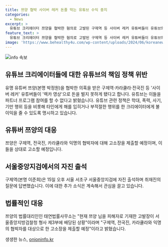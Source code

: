```yaml
---
title: 쯔양 협박 사이버 레커 돈줄 막는 유튜브 수익 중지
categories:
  - News
excerpt: >
  유튜브 크리에이터 쯔양을 협박한 혐의로 고발된 구제역 등 사이버 레커 유튜버들이 유튜브의 책임 정책을 위반하여 수익을 얻지 못하게 됐다. 유튜브는 이들을 파트너 프로그램에서 제외시키고, 쯔양은 이들을 상대로 고소할 예정이다. 또한, 쯔양의 법률대리인은 이들을 대상으로 한 고소장을 제출할 예정이라고 밝혔다.
feature_text: >
  유튜브 크리에이터 쯔양을 협박한 혐의로 고발된 구제역 등 사이버 레커 유튜버들이 유튜브의 책임 정책을 위반하여 수익을 얻지 못하게 됐다. 유튜브는 이들을 파트너 프로그램에서 제외시키고, 쯔양은 이들을 상대로 고소할 예정이다. 또한, 쯔양의 법률대리인은 이들을 대상으로 한 고소장을 제출할 예정이라고 밝혔다.
image: 'https://www.behealthy4u.com/wp-content/uploads/2024/06/koreanews.jpg'
---
```


<p><img src="https://www.behealthy4u.com/wp-content/uploads/2024/06/koreanews.jpg" alt="info 속보" /></p>

<h2 data-ke-size="size26">유튜브 크리에이터들에 대한 유튜브의 책임 정책 위반</h2>

<p data-ke-size="size16">유명 유튜버 쯔양(본명 박정원)을 협박한 의혹을 받은 구제역·카라큘라·전국진 등 '사이버 레커' 유튜버들이 '렉카 영상'으로 돈을 벌지 못하게 됐다고 합니다. 유튜브는 이들을 파트너 프로그램 참여를 할 수 없다고 밝혔습니다. 유튜브 관련 정책은 학대, 폭력, 사기, 기만 행위 등을 비롯해 타인에게 해를 입히거나 부적절한 행위를 한 크리에이터에게 불이익을 줄 수 있도록 명시하고 있습니다.</p>

<h2 data-ke-size="size26">유튜버 쯔양의 대응</h2>

<p data-ke-size="size16">쯔양은 구제역, 전국진, 카라큘라와 익명의 협박자에 대해 고소장을 제출할 예정이며, 이들을 상대로 고소할 예정입니다.</p>

<h2 data-ke-size="size26">서울중앙지검에서의 자진 출석</h2>

<p data-ke-size="size16">구제역(본명 이준희)은 15일 오후 서울 서초구 서울중앙지검에 자진 출석하며 취재진의 질문에 답변했습니다. 이에 대한 추가 소식은 계속해서 관심을 끌고 있습니다.</p>

<h2 data-ke-size="size26">법률적인 대응</h2>

<p data-ke-size="size16">쯔양의 법률대리인인 태연법률사무소는 "현재 쯔양 님을 피해자로 기재한 고발장이 서울중앙지방검찰청 형사 제3부에 배당된 상황"이라며 "구제역, 전국진, 카라큘라와 익명의 협박자를 대상으로 한 고소장을 제출할 예정"이라고 밝혔습니다.</p>
생생한 뉴스, <a href="https://onioninfo.kr" rel="dofollow">onioninfo.kr</a>


